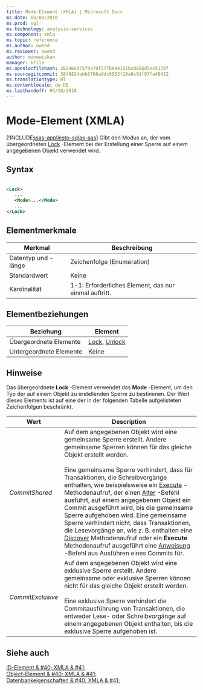 ```yaml
---
title: Mode-Element (XMLA) | Microsoft Docs
ms.date: 05/08/2018
ms.prod: sql
ms.technology: analysis-services
ms.component: xmla
ms.topic: reference
ms.author: owend
ms.reviewer: owend
author: minewiskan
manager: kfile
ms.openlocfilehash: 28246e375f9a70f277b044131bc0856d5ec5129f
ms.sourcegitcommit: 38f8824abb6760a9dc6953f10a6c91f97fa48432
ms.translationtype: HT
ms.contentlocale: de-DE
ms.lasthandoff: 05/10/2018
---
```

# <a name="mode-element-xmla"></a>Mode-Element (XMLA)
[!INCLUDE[ssas-appliesto-sqlas-aas](../../../includes/ssas-appliesto-sqlas-aas.md)]
  Gibt den Modus an, der vom übergeordneten [Lock](../../../analysis-services/xmla/xml-elements-commands/lock-element-xmla.md) -Element bei der Erstellung einer Sperre auf einem angegebenen Objekt verwendet wird.  
  
## <a name="syntax"></a>Syntax  
  
```xml  
  
<Lock>  
   ...  
   <Mode>...</Mode>  
   ...  
</Lock>  
```  
  
## <a name="element-characteristics"></a>Elementmerkmale  
  
|Merkmal|Beschreibung|  
|--------------------|-----------------|  
|Datentyp und -länge|Zeichenfolge (Enumeration)|  
|Standardwert|Keine|  
|Kardinalität|1-1: Erforderliches Element, das nur einmal auftritt.|  
  
## <a name="element-relationships"></a>Elementbeziehungen  
  
|Beziehung|Element|  
|------------------|-------------|  
|Übergeordnete Elemente|[Lock](../../../analysis-services/xmla/xml-elements-commands/lock-element-xmla.md), [Unlock](../../../analysis-services/xmla/xml-elements-commands/unlock-element-xmla.md)|  
|Untergeordnete Elemente|Keine|  
  
## <a name="remarks"></a>Hinweise  
 Das übergeordnete **Lock** -Element verwendet das **Mode** -Element, um den Typ der auf einem Objekt zu erstellenden Sperre zu bestimmen. Der Wert dieses Elements ist auf eine der in der folgenden Tabelle aufgelisteten Zeichenfolgen beschränkt.  
  
|Wert|Description|  
|-----------|-----------------|  
|*CommitShared*|Auf dem angegebenen Objekt wird eine gemeinsame Sperre erstellt. Andere gemeinsame Sperren können für das gleiche Objekt erstellt werden.<br /><br /> Eine gemeinsame Sperre verhindert, dass für Transaktionen, die Schreibvorgänge enthalten, wie beispielsweise ein [Execute](../../../analysis-services/xmla/xml-elements-methods-execute.md) -Methodenaufruf, der einen [Alter](../../../analysis-services/xmla/xml-elements-commands/alter-element-xmla.md) -Befehl ausführt, auf einem angegebenen Objekt ein Commit ausgeführt wird, bis die gemeinsame Sperre aufgehoben wird. Eine gemeinsame Sperre verhindert nicht, dass Transaktionen, die Lesevorgänge an, wie z. B. enthalten eine [Discover](../../../analysis-services/xmla/xml-elements-methods-discover.md) Methodenaufruf oder ein **Execute** Methodenaufruf ausgeführt eine [Anweisung](../../../analysis-services/xmla/xml-elements-commands/statement-element-xmla.md) -Befehl aus Ausführen eines Commits für.|  
|*CommitExclusive*|Auf dem angegebenen Objekt wird eine exklusive Sperre erstellt. Andere gemeinsame oder exklusive Sperren können nicht für das gleiche Objekt erstellt werden.<br /><br /> Eine exklusive Sperre verhindert die Commitausführung von Transaktionen, die entweder Lese- oder Schreibvorgänge auf einem angegebenen Objekt enthalten, bis die exklusive Sperre aufgehoben ist.|  
  
## <a name="see-also"></a>Siehe auch  
 [ID-Element & #40; XMLA & #41;](../../../analysis-services/xmla/xml-elements-properties/id-element-xmla.md)   
 [Object-Element & #40; XMLA & #41;](../../../analysis-services/xmla/xml-elements-properties/object-element-xmla.md)   
 [Datenbankeigenschaften & #40; XMLA & #41;](../../../analysis-services/xmla/xml-elements-properties/xml-elements-properties.md)  
  
  
